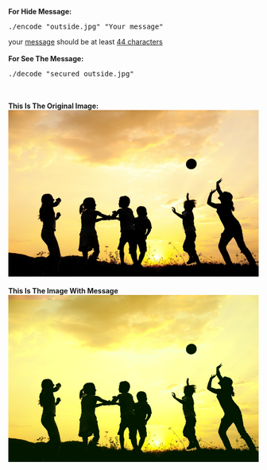 <b>For Hide Message:</b>
  <br>
  <pre>./encode "outside.jpg" "Your message"</pre>
  your <ins>message</ins> should be at least <ins>44 characters</ins>
<br><br>
<b>For See The Message:</b>
<br>
  <pre>./decode "secured_outside.jpg"</pre>
  <br><br>
<b>This Is The Original Image:</b><br>
![Image of APIs](outside.jpg)
<br><br>
<b>This Is The Image With Message</b><br>
![Image of APIs](secured_outside.jpg)
